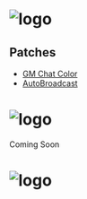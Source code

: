 # ![logo](https://raw.githubusercontent.com/CoronaCore/TestServer/master/images/logo.png)

## Patches

  * [GM Chat Color](http://coronacore.github.io/CoronaCore/gmchatcolor.html)
  * [AutoBroadcast](http://coronacore.github.io/CoronaCore/autobroadcast.html)

# ![logo](https://raw.githubusercontent.com/CoronaCore/TestServer/master/images/line.png)

Coming Soon

# ![logo](https://raw.githubusercontent.com/CoronaCore/TestServer/master/images/line.png)

